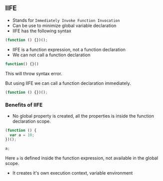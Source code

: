 ## IIFE

- Stands for `Immediately Invoke Function Invocation`
- Can be use to minimize global variable declaration
- IIFE has the following syntax

```js
(function () {})();
```

- IIFE is a function expression, not a function declaration
- We can not call a function declaration

```js
function() {}()
```

This will throw syntax error.

But using IIFE we can call a function declaration immediately.

```js
(function () {})();
```

### Benefits of IIFE

- No global property is created, all the properties is inside the function declaration scope.

```js
(function () {
  var a = 10;
})();

a;
```

Here `a` is defined inside the function expression, not available in the global scope.

- It creates it's own execution context, variable environment
